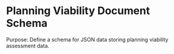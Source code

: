 # Planning Viability Document Schema

Purpose: Define a schema for JSON data storing planning viability assessment data.
